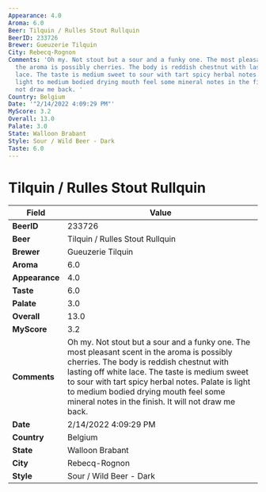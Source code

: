 ```yaml
---
Appearance: 4.0
Aroma: 6.0
Beer: Tilquin / Rulles Stout Rullquin
BeerID: 233726
Brewer: Gueuzerie Tilquin
City: Rebecq-Rognon
Comments: 'Oh my. Not stout but a sour and a funky one. The most pleasant scent in
  the aroma is possibly cherries. The body is reddish chestnut with lasting off white
  lace. The taste is medium sweet to sour with tart spicy herbal notes. Palate is
  light to medium bodied drying mouth feel some mineral notes in the finish. It will
  not draw me back. '
Country: Belgium
Date: '"2/14/2022 4:09:29 PM"'
MyScore: 3.2
Overall: 13.0
Palate: 3.0
State: Walloon Brabant
Style: Sour / Wild Beer - Dark
Taste: 6.0
---
```


# Tilquin / Rulles Stout Rullquin

| Field         | Value |
|---------------|-------|
| **BeerID** | 233726 |
| **Beer** | Tilquin / Rulles Stout Rullquin |
| **Brewer** | Gueuzerie Tilquin |
| **Aroma** | 6.0 |
| **Appearance** | 4.0 |
| **Taste** | 6.0 |
| **Palate** | 3.0 |
| **Overall** | 13.0 |
| **MyScore** | 3.2 |
| **Comments** | Oh my. Not stout but a sour and a funky one. The most pleasant scent in the aroma is possibly cherries. The body is reddish chestnut with lasting off white lace. The taste is medium sweet to sour with tart spicy herbal notes. Palate is light to medium bodied drying mouth feel some mineral notes in the finish. It will not draw me back.  |
| **Date** | 2/14/2022 4:09:29 PM |
| **Country** | Belgium |
| **State** | Walloon Brabant |
| **City** | Rebecq-Rognon |
| **Style** | Sour / Wild Beer - Dark |
